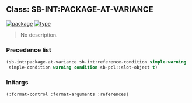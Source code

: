 ## Class: SB-INT:PACKAGE-AT-VARIANCE
[![package](https://img.shields.io/badge/Package-SB--INT-5f9ea0.svg?style=social&colorA=999999)](../) [![type](https://img.shields.io/badge/Type-Class-5f9ea0.svg?style=social&colorA=999999)](../#class) 

> No description.

### Precedence list
```cl
(sb-int:package-at-variance sb-int:reference-condition simple-warning
 simple-condition warning condition sb-pcl::slot-object t)
```
### Initargs
```cl
(:format-control :format-arguments :references)
```
